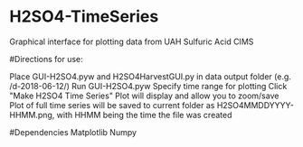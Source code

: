 # H2SO4-TimeSeries
Graphical interface for plotting data from UAH Sulfuric Acid CIMS

#Directions for use:

Place GUI-H2SO4.pyw and H2SO4HarvestGUI.py in data output folder (e.g. /d-2018-06-12/)
Run GUI-H2SO4.pyw
Specify time range for plotting
Click "Make H2SO4 Time Series"
Plot will display and allow you to zoom/save
Plot of full time series will be saved to current folder as H2SO4MMDDYYYY-HHMM.png, with HHMM being the time the file was created

#Dependencies
Matplotlib
Numpy
